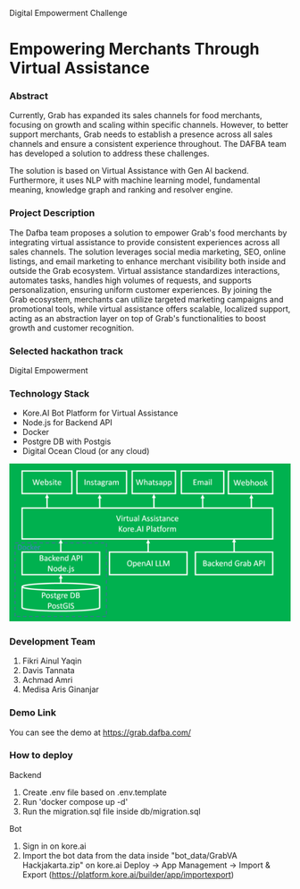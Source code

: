 Digital Empowerment Challenge
# Empowering Merchants Through Virtual Assistance

### Abstract
Currently, Grab has expanded its sales channels for food merchants, focusing on growth and scaling within specific channels. However, to better support merchants, Grab needs to establish a presence across all sales channels and ensure a consistent experience throughout. The DAFBA team has developed a solution to address these challenges.

The solution is based on Virtual Assistance with Gen AI backend. Furthermore, it uses NLP with machine learning model, fundamental meaning, knowledge graph and ranking and resolver engine.

### Project Description
The Dafba team proposes a solution to empower Grab's food merchants by integrating virtual assistance to provide consistent experiences across all sales channels. The solution leverages social media marketing, SEO, online listings, and email marketing to enhance merchant visibility both inside and outside the Grab ecosystem. Virtual assistance standardizes interactions, automates tasks, handles high volumes of requests, and supports personalization, ensuring uniform customer experiences. By joining the Grab ecosystem, merchants can utilize targeted marketing campaigns and promotional tools, while virtual assistance offers scalable, localized support, acting as an abstraction layer on top of Grab's functionalities to boost growth and customer recognition.

### Selected hackathon track
Digital Empowerment

### Technology  Stack 
- Kore.AI Bot Platform for Virtual Assistance
- Node.js for Backend API
- Docker
- Postgre DB with Postgis
- Digital Ocean Cloud (or any cloud)

![Grava Architecture](https://github.com/Ganuzaz/GraVA-Hackjakarta/blob/main/grava-arsitektur.png "Grava Architecture")

### Development Team
1. Fikri Ainul Yaqin
2. Davis Tannata
3. Achmad Amri
4. Medisa Aris Ginanjar

### Demo Link
You can see the demo at https://grab.dafba.com/

### How to deploy
Backend
1. Create .env file based on .env.template
2. Run 'docker compose up -d'
3. Run the migration.sql file inside db/migration.sql

Bot
1. Sign in on kore.ai
2. Import the bot data from the data inside "bot_data/GrabVA Hackjakarta.zip" on kore.ai Deploy -> App Management -> Import & Export (https://platform.kore.ai/builder/app/importexport)
